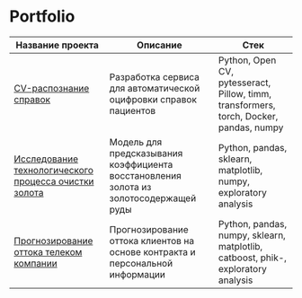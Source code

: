 # Portfolio

|  Название проекта | Описание | Стек |
|----------|----------|----------|
| [CV-распознание справок](https://github.com/tupperq/TableExtractor)   |Разработка сервиса для автоматической <br> оцифровки справок пациентов  | Python, Open CV, pytesseract, Pillow, timm,  transformers, torch, Docker, pandas, numpy|
| [Исследование технологического процесса очистки золота](https://github.com/tupperq/Portfolio/tree/main/GoldRecovery) | Модель для предсказывания коэффициента восстановления золота из золотосодержащей руды  | Python, pandas, sklearn, matplotlib, numpy, exploratory analysis  |
|  [Прогнозирование оттока телеком компании](https://github.com/tupperq/Portfolio/tree/main/%D0%A1ustomer%D0%A1hurn)  |  Прогнозирование оттока клиентов на основе контракта и персональной информации  | Python, pandas, numpy, sklearn, matplotlib, catboost, phik-, exploratory analysis   |
